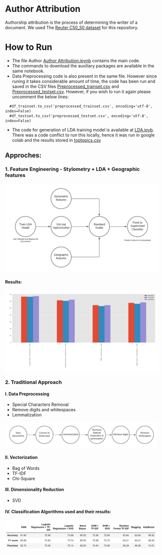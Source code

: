# Author Attribution

Authorship attribution is the process of determining the writer of a document. We used The [Reuter C50_50 dataset](https://archive.ics.uci.edu/ml/datasets/Reuter_50_50) for this repository.

# How to Run
- The file Author [Author Attribution.ipynb](https://github.com/Adarsh3thy/CMPE255-Project/blob/main/Author%20Attribution.ipynb) contains the main code.
- The commands to download the auxiliary packages are available in the same notebook.
- Data Preprocessing code is also present in the same file. However since runing it takes considerable amount of time, the code has been run and saved in the CSV files [Preprocessed_trainset.csv](https://github.com/Adarsh3thy/CMPE255-Project/blob/main/preprocessed_trainset.csv) and [Preprocessed_testset.csv](https://github.com/Adarsh3thy/CMPE255-Project/blob/main/preprocessed_trainset.csv). However, if you wish to run it again please uncomment the below lines:
```
  #df_trainset.to_csv('preprocessed_trainset.csv', encoding='utf-8', index=False)
  #df_testset.to_csv('preprocessed_testset.csv', encoding='utf-8', index=False)
 ```
 - The code for generation of LDA training model is available at [LDA.ipyb](https://github.com/Adarsh3thy/CMPE255-Project/blob/main/LDA.ipynb). There was a code conflict to run this locally, hence it was run in google colab and the results stored in [toptopics.csv](https://github.com/Adarsh3thy/CMPE255-Project/blob/main/toptopics.csv)
 

## Approches:
### 1. Feature Engineering - Stylometry +  LDA + Geographic features

![Architecture](https://github.com/Adarsh3thy/CMPE255-Project/blob/main/images/stylometry.jpeg)

#### Results:
![Results](https://github.com/Adarsh3thy/CMPE255-Project/blob/main/images/stylometry_results.PNG)

### 2. Traditional Approach
#### I. Data Preprocessing
  - Special Characters Removal
  - Remove digits and whitespaces
  - Lemmatization

![Data Preprocessing](https://github.com/Adarsh3thy/CMPE255-Project/blob/main/images/data_preproces.jpeg)
#### II. Vectorization
  - Bag of Words
  - TF-IDF
  - Chi-Square

#### III. Dimensionality Reduction
  - SVD
  
 #### IV. Classification Algorithms used and their results:
 
 ![Results](https://github.com/Adarsh3thy/CMPE255-Project/blob/main/images/approach2_results.PNG)
 
  







